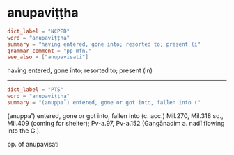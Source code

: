 # anupaviṭṭha

``` toml
dict_label = "NCPED"
word = "anupaviṭṭha"
summary = "having entered, gone into; resorted to; present (i"
grammar_comment = "pp mfn."
see_also = ["anupavisati"]
```

having entered, gone into; resorted to; present (in)

--------------------

``` toml
dict_label = "PTS"
word = "anupaviṭṭha"
summary = "(anuppa˚) entered, gone or got into, fallen into ("
```

(anuppa˚) entered, gone or got into, fallen into (c. acc.) Mil.270, Mil.318 sq., Mil.409 (coming for shelter); Pv\-a.97, Pv\-a.152 (Gangānadiṃ a. nadī flowing into the G.).

pp. of anupavisati

